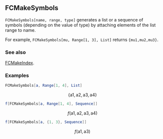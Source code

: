 ## FCMakeSymbols

`FCMakeSymbols[name, range, type]` generates a list or a sequence of symbols (depending on the value of type) by attaching elements of the list range to name.

For example, `FCMakeSymbols[mu, Range[1, 3], List]` returns `{mu1,mu2,mu3}`.

### See also

[FCMakeIndex](FCMakeIndex).

### Examples

```mathematica
FCMakeSymbols[a, Range[1, 4], List]
```

$$\{\text{a1},\text{a2},\text{a3},\text{a4}\}$$

```mathematica
f[FCMakeSymbols[a, Range[1, 4], Sequence]]
```

$$f(\text{a1},\text{a2},\text{a3},\text{a4})$$

```mathematica
f[FCMakeSymbols[a, {1, 3}, Sequence]]
```

$$f(\text{a1},\text{a3})$$